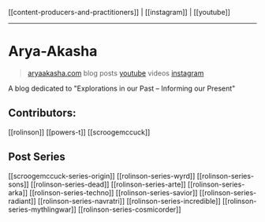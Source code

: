 [[content-producers-and-practitioners]] 
| [[instagram]] | [[youtube]]

----
# Arya-Akasha

> [aryaakasha.com](https://aryaakasha.com/) blog posts
> [youtube](https://www.youtube.com/c/aryaakasha) videos
> [instagram](https://www.instagram.com/arya.akasha)

A blog dedicated to "Explorations in our Past – Informing our Present"

## Contributors:
[[rolinson]]
[[powers-t]]
[[scroogemccuck]]

## Post Series
[[scroogemccuck-series-origin]]
[[rolinson-series-wyrd]]
[[rolinson-series-sons]]
[[rolinson-series-dead]]
[[rolinson-series-arte]]
[[rolinson-series-arka]]
[[rolinson-series-techno]]
[[rolinson-series-savior]]
[[rolinson-series-radiant]]
[[rolinson-series-navratri]]
[[rolinson-series-incredible]]
[[rolinson-series-mythlingwar]]
[[rolinson-series-cosmicorder]]